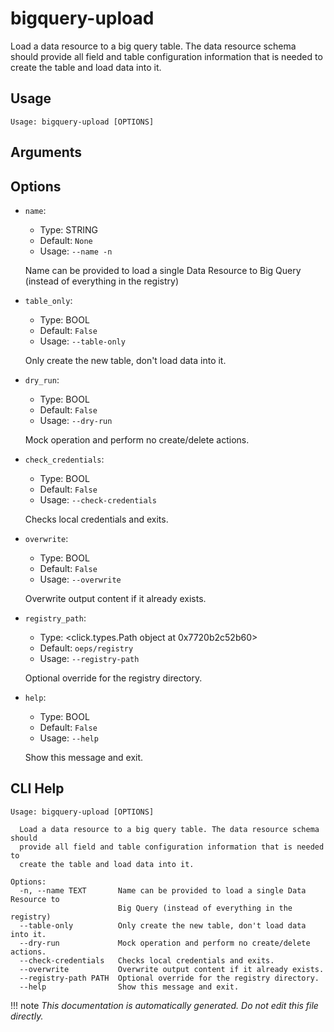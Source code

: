 
# bigquery-upload

Load a data resource to a big query table. The data resource schema should provide all field
    and table configuration information that is needed to create the table and load data into it.

## Usage

```
Usage: bigquery-upload [OPTIONS]
```

## Arguments


## Options

* `name`:
    * Type: STRING
    * Default: `None`
    * Usage: `--name
-n`

    Name can be provided to load a single Data Resource to Big Query (instead of everything in the registry)



* `table_only`:
    * Type: BOOL
    * Default: `False`
    * Usage: `--table-only`

    Only create the new table, don't load data into it.



* `dry_run`:
    * Type: BOOL
    * Default: `False`
    * Usage: `--dry-run`

    Mock operation and perform no create/delete actions.



* `check_credentials`:
    * Type: BOOL
    * Default: `False`
    * Usage: `--check-credentials`

    Checks local credentials and exits.



* `overwrite`:
    * Type: BOOL
    * Default: `False`
    * Usage: `--overwrite`

    Overwrite output content if it already exists.



* `registry_path`:
    * Type: <click.types.Path object at 0x7720b2c52b60>
    * Default: `oeps/registry`
    * Usage: `--registry-path`

    Optional override for the registry directory.



* `help`:
    * Type: BOOL
    * Default: `False`
    * Usage: `--help`

    Show this message and exit.



## CLI Help

```
Usage: bigquery-upload [OPTIONS]

  Load a data resource to a big query table. The data resource schema should
  provide all field and table configuration information that is needed to
  create the table and load data into it.

Options:
  -n, --name TEXT       Name can be provided to load a single Data Resource to
                        Big Query (instead of everything in the registry)
  --table-only          Only create the new table, don't load data into it.
  --dry-run             Mock operation and perform no create/delete actions.
  --check-credentials   Checks local credentials and exits.
  --overwrite           Overwrite output content if it already exists.
  --registry-path PATH  Optional override for the registry directory.
  --help                Show this message and exit.
```

!!! note
    _This documentation is automatically generated. Do not edit this file directly._
